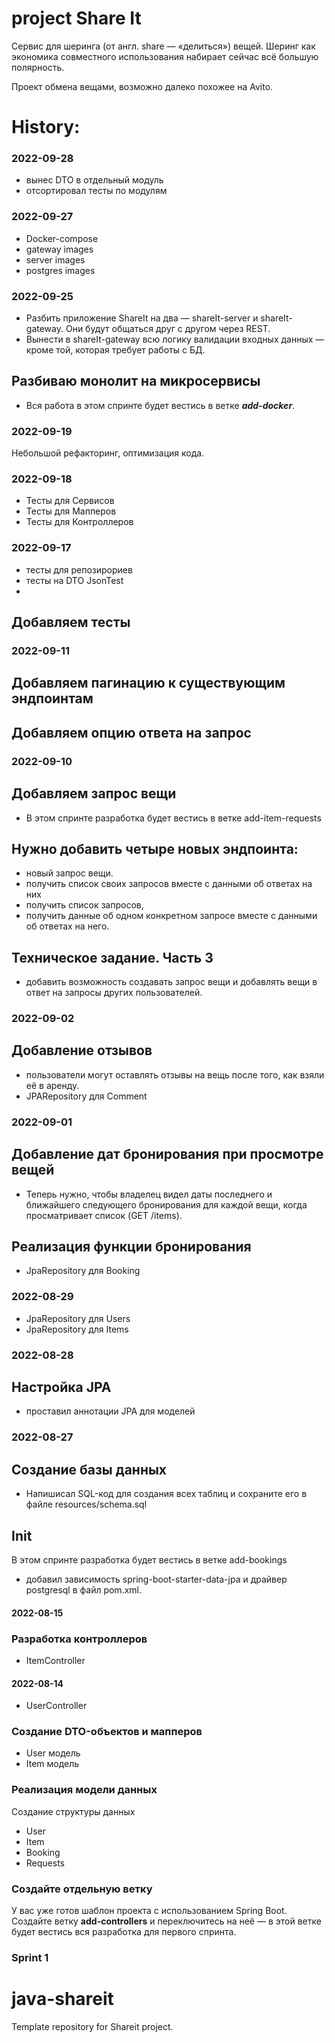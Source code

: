 # project Share It

Сервис для шеринга (от англ. share — «делиться») вещей.
Шеринг как экономика совместного использования набирает сейчас всё большую полярность.

Проект обмена вещами, возможно далеко похожее на Avito.

# History:

### 2022-09-28

- вынес DTO в отдельный модуль
- отсортировал тесты по модулям

### 2022-09-27

- Docker-compose
- gateway images
- server images
- postgres images

### 2022-09-25

- Разбить приложение ShareIt на два — shareIt-server и shareIt-gateway. Они будут общаться друг с другом через REST.
- Вынести в shareIt-gateway всю логику валидации входных данных — кроме той, которая требует работы с БД.

## Разбиваю монолит на микросервисы

- Вся работа в этом спринте будет вестись в ветке **_add-docker_**.

### 2022-09-19

Небольшой рефакторинг, оптимизация кода.

### 2022-09-18

- Тесты для Сервисов
- Тесты для Мапперов
- Тесты для Контроллеров

### 2022-09-17

- тесты для репозирориев
- тесты на DTO JsonTest
-

## Добавляем тесты

### 2022-09-11

## Добавляем пагинацию к существующим эндпоинтам

## Добавляем опцию ответа на запрос

### 2022-09-10

## Добавляем запрос вещи

- В этом спринте разработка будет вестись в ветке add-item-requests

## Нужно добавить четыре новых эндпоинта:

- новый запрос вещи.
- получить список своих запросов вместе с данными об ответах на них
- получить список запросов,
- получить данные об одном конкретном запросе вместе с данными об ответах на него.

## Техническое задание. Часть 3

- добавить возможность создавать запрос вещи и добавлять вещи в ответ на запросы других пользователей.

### 2022-09-02

## Добавление отзывов

- пользователи могут оставлять отзывы на вещь после того, как взяли её в аренду.
- JPARepository для Comment

### 2022-09-01

## Добавление дат бронирования при просмотре вещей

- Теперь нужно, чтобы владелец видел даты последнего и ближайшего следующего бронирования для каждой вещи, когда
  просматривает список (GET /items).

## Реализация функции бронирования

- JpaRepository для Booking

### 2022-08-29

- JpaRepository для Users
- JpaRepository для Items

### 2022-08-28

## Настройка JPA

- проставил аннотации JPA для моделей

### 2022-08-27

## Создание базы данных

- Напишисал SQL-код для создания всех таблиц и сохраните его в файле resources/schema.sql

## Init

В этом спринте разработка будет вестись в ветке add-bookings

- добавил зависимость spring-boot-starter-data-jpa и драйвер postgresql в файл pom.xml.

#### 2022-08-15

### Разработка контроллеров

- ItemController

#### 2022-08-14

- UserController

### Создание DTO-объектов и мапперов

- User модель
- Item модель

### Реализация модели данных

Создание структуры данных

- User
- Item
- Booking
- Requests

### Создайте отдельную ветку

У вас уже готов шаблон проекта с использованием Spring Boot. Создайте ветку **add-controllers** и
переключитесь на неё — в этой ветке будет вестись вся разработка для первого спринта.

### Sprint 1

# java-shareit

Template repository for Shareit project.
